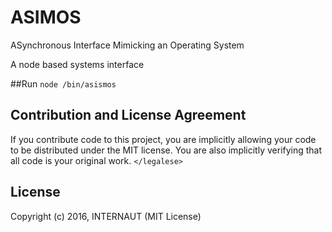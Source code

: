 # ASIMOS
ASynchronous Interface Mimicking an Operating System

A node based systems interface

##Run
`node /bin/asismos`


## Contribution and License Agreement

If you contribute code to this project, you are implicitly allowing your code
to be distributed under the MIT license. You are also implicitly verifying that
all code is your original work. `</legalese>`

## License

Copyright (c) 2016, INTERNAUT (MIT License)
